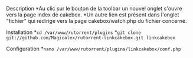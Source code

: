 Description
  *Au clic sur le bouton de la toolbar un nouvel onglet s'ouvre vers la page index de cakebox.
  *Un autre lien est présent dans l'onglet "fichier" qui redirige vers la page cakebox/watch.php du fichier concerné.
  
Installation
  *```cd /var/www/rutorrent/plugins```
  *```git clone git://github.com/Magicalex/rutorrent-linkcakebox.git linkcakebox```

Configuration
  *```nano /var/www/rutorrent/plugins/linkcakebox/conf.php```
